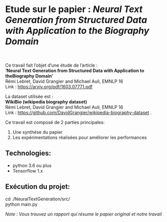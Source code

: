 <h1>Etude sur le papier : <em> Neural Text Generation from Structured Data with Application to the Biography Domain </em> </h1>

<br />

Ce travail fait l’objet d’une étude de l’article : <br />
<b>‘Neural Text Generation from Structured Data with Application to theBiography Domain’</b> <br />
Rémi Lebret, David Grangier and Michael Auli, EMNLP 16<br />
Link : <a href="https://arxiv.org/pdf/1603.07771.pdf"> https://arxiv.org/pdf/1603.07771.pdf</a> 

La dataset utilisée est : <br />
<b>WikiBio (wikipedia biography dataset)</b> <br />
Rémi Lebret, David Grangier and Michael Auli, EMNLP 16<br />
Link : <a href="https://github.com/DavidGrangier/wikipedia-biography-dataset"> https://github.com/DavidGrangier/wikipedia-biography-dataset </a>. 

Ce travail est composé de 2 parties principales:
<ol>
    <li>Une synthése du papier</li>
    <li>Les expérimentations réalisées pour améliorer les performances</li>
</ol>

<h2>Technologies:</h2>
<ul>
    <li>python 3.6 ou plus</li>
    <li>Tensorflow 1.x</li>
</ul>

<h2>Exécution du projet:</h2>
cd ./NeuralTextGeneration/src/ <br/>
python main.py


<em> Note : Vous trouvez un rapport qui résume le papier original et notre travail</em>
